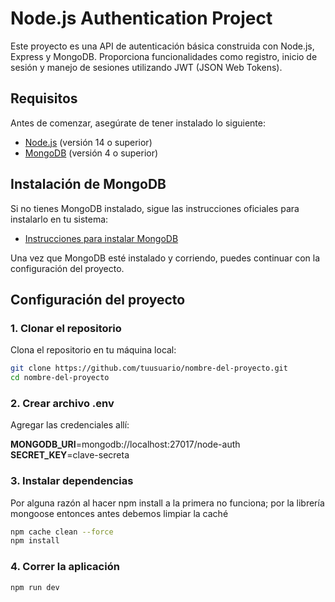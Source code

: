 # Node.js Authentication Project

Este proyecto es una API de autenticación básica construida con Node.js, Express y MongoDB. Proporciona funcionalidades como registro, inicio de sesión y manejo de sesiones utilizando JWT (JSON Web Tokens).

## Requisitos

Antes de comenzar, asegúrate de tener instalado lo siguiente:

- [Node.js](https://nodejs.org/) (versión 14 o superior)
- [MongoDB](https://www.mongodb.com/try/download/community) (versión 4 o superior)

## Instalación de MongoDB

Si no tienes MongoDB instalado, sigue las instrucciones oficiales para instalarlo en tu sistema:

- [Instrucciones para instalar MongoDB](https://docs.mongodb.com/manual/installation/)

Una vez que MongoDB esté instalado y corriendo, puedes continuar con la configuración del proyecto.

## Configuración del proyecto

### 1. Clonar el repositorio

Clona el repositorio en tu máquina local:

```bash
git clone https://github.com/tuusuario/nombre-del-proyecto.git
cd nombre-del-proyecto
```

### 2. Crear archivo .env

Agregar las credenciales allí:

**MONGODB_URI**=mongodb://localhost:27017/node-auth  
**SECRET_KEY**=clave-secreta

### 3. Instalar dependencias

Por alguna razón al hacer npm install a la primera no funciona; por la librería mongoose
entonces antes debemos limpiar la caché

```bash
npm cache clean --force
npm install
```

### 4. Correr la aplicación

```bash
npm run dev
```
